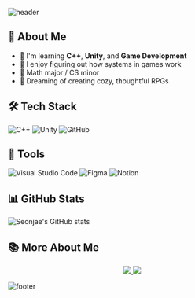 <!-- 상단 헤더 -->
![header](https://capsule-render.vercel.app/api?type=waving&color=0:fceabb,100:f8b500&height=250&section=header&text=Seonjae's%20Github&fontSize=50&fontColor=FFFFFF&desc=Welcome%20to%20my%20warm%20space☁️&descAlignY=65&animation=twinkling)

## 🌷 About Me
- 🌿 I'm learning **C++**, **Unity**, and **Game Development**
- 🧩 I enjoy figuring out how systems in games work
- 📖 Math major / CS minor
- 🌱 Dreaming of creating cozy, thoughtful RPGs

## 🛠 Tech Stack
![C++](https://img.shields.io/badge/C++-A1C4FD?style=flat&logo=c%2B%2B&logoColor=white)
![Unity](https://img.shields.io/badge/Unity-FFD6E8?style=flat&logo=unity&logoColor=black)
![GitHub](https://img.shields.io/badge/GitHub-FFE0AC?style=flat&logo=github&logoColor=black)

## 🌼 Tools
![Visual Studio Code](https://img.shields.io/badge/VS%20Code-B8D8BA?style=flat&logo=visual-studio-code&logoColor=white)
![Figma](https://img.shields.io/badge/Figma-FFCBCB?style=flat&logo=figma&logoColor=black)
![Notion](https://img.shields.io/badge/Notion-D3C0F9?style=flat&logo=notion&logoColor=black)

## 📊 GitHub Stats
![Seonjae's GitHub stats](https://github-readme-stats.vercel.app/api?username=your-github-username&show_icons=true&theme=default&hide_border=true&title_color=f8b500&icon_color=f8b500)

## 📚 More About Me

<div align="center">

<a href="https://www.notion.so/1cd75546dc30802f868dee6283eca452?pvs=4" target="_blank">
  <img src="https://img.shields.io/badge/Notion-Portfolio-ffffff?style=for-the-badge&logo=notion&logoColor=black&color=EEC9D2"/>
</a>

<a href="https://velog.io/@5seonjae/posts" target="_blank">
  <img src="https://img.shields.io/badge/Velog-Blog-ffffff?style=for-the-badge&logo=velog&logoColor=20C997&color=DEF1DF"/>
</a>

</div>


<!-- 하단 풋터 -->
![footer](https://capsule-render.vercel.app/api?section=footer&type=waving&color=0:fceabb,100:f8b500&height=150)
